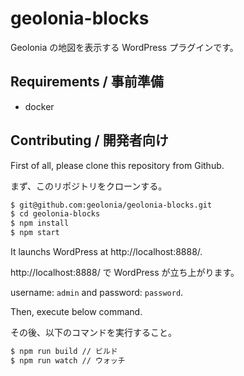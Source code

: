 # geolonia-blocks

Geolonia の地図を表示する WordPress プラグインです。


## Requirements / 事前準備

- docker

## Contributing / 開発者向け

First of all, please clone this repository from Github.

まず、このリポジトリをクローンする。

```bash
$ git@github.com:geolonia/geolonia-blocks.git
$ cd geolonia-blocks
$ npm install
$ npm start
```

It launchs WordPress at http://localhost:8888/.

http://localhost:8888/ で WordPress が立ち上がります。

username: `admin` and password: `password`.

Then, execute below command.

その後、以下のコマンドを実行すること。

```bash
$ npm run build // ビルド
$ npm run watch // ウォッチ
```
